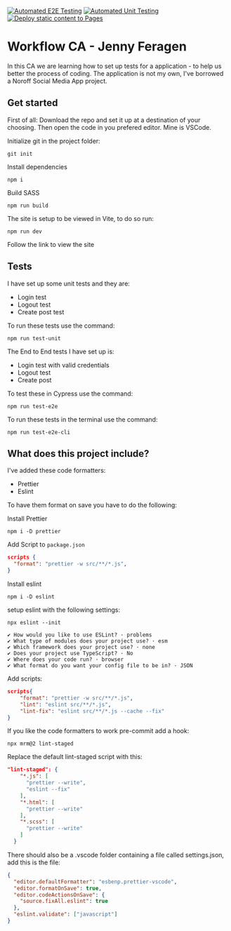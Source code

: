 [![Automated E2E Testing](https://github.com/Jenfer93/social-media-client-jenfer/actions/workflows/e2e-test.yml/badge.svg)](https://github.com/Jenfer93/social-media-client-jenfer/actions/workflows/e2e-test.yml)
[![Automated Unit Testing](https://github.com/Jenfer93/social-media-client-jenfer/actions/workflows/unittest.yml/badge.svg)](https://github.com/Jenfer93/social-media-client-jenfer/actions/workflows/unittest.yml)
[![Deploy static content to Pages](https://github.com/Jenfer93/social-media-client-jenfer/actions/workflows/pages.yml/badge.svg)](https://github.com/Jenfer93/social-media-client-jenfer/actions/workflows/pages.yml)

# Workflow CA - Jenny Feragen

In this CA we are learning how to set up tests for a application - to help us better the process of coding.
The application is not my own, I've borrowed a Noroff Social Media App project.

## Get started

First of all:
Download the repo and set it up at a destination of your choosing. Then open the code in you prefered editor.
Mine is VSCode.

Initialize git in the project folder:

```
git init
```

Install dependencies

```
npm i
```

Build SASS

```
npm run build
```

The site is setup to be viewed in Vite, to do so run:

```
npm run dev
```

Follow the link to view the site

## Tests

I have set up some unit tests and they are:

- Login test
- Logout test
- Create post test

To run these tests use the command:

```
npm run test-unit
```

The End to End tests I have set up is:

- Login test with valid credentials
- Logout test
- Create post

To test these in Cypress use the command:

```
npm run test-e2e
```

To run these tests in the terminal use the command:

```
npm run test-e2e-cli
```

## What does this project include?

I've added these code formatters:

- Prettier
- Eslint

To have them format on save you have to do the following:

Install Prettier

```
npm i -D prettier
```

Add Script to `package.json`

```json
scripts {
  "format": "prettier -w src/**/*.js",
}
```

Install eslint

```
npm i -D eslint
```

setup eslint with the following settings:

```
npx eslint --init

✔ How would you like to use ESLint? · problems
✔ What type of modules does your project use? · esm
✔ Which framework does your project use? · none
✔ Does your project use TypeScript? · No
✔ Where does your code run? · browser
✔ What format do you want your config file to be in? · JSON
```

Add scripts:

```json
scripts{
    "format": "prettier -w src/**/*.js",
    "lint": "eslint src/**/*.js",
    "lint-fix": "eslint src/**/*.js --cache --fix"
}
```

If you like the code formatters to work pre-commit add a hook:

```
npx mrm@2 lint-staged
```

Replace the default lint-staged script with this:

```json
"lint-staged": {
    "*.js": [
      "prettier --write",
      "eslint --fix"
    ],
    "*.html": [
      "prettier --write"
    ],
    "*.scss": [
      "prettier --write"
    ]
  }
```

There should also be a .vscode folder containing a file called settings.json, add this is the file:

```json
{
  "editor.defaultFormatter": "esbenp.prettier-vscode",
  "editor.formatOnSave": true,
  "editor.codeActionsOnSave": {
    "source.fixAll.eslint": true
  },
  "eslint.validate": ["javascript"]
}
```
